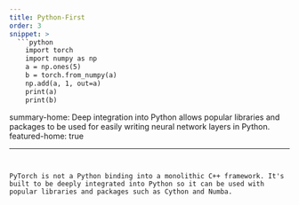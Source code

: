 ```yaml
---
title: Python-First
order: 3
snippet: >
  ```python
    import torch
    import numpy as np
    a = np.ones(5)
    b = torch.from_numpy(a)
    np.add(a, 1, out=a)
    print(a)
    print(b)
  ```

summary-home: Deep integration into Python allows popular libraries and packages to be used for easily writing neural network layers in Python.
featured-home: true

---
```


PyTorch is not a Python binding into a monolithic C++ framework. It's built to be deeply integrated into Python so it can be used with popular libraries and packages such as Cython and Numba.
